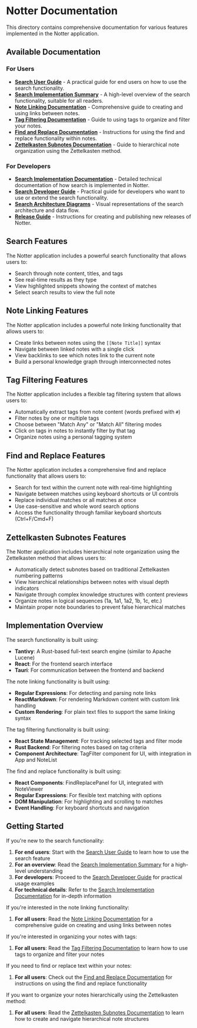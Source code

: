 # Notter Documentation

This directory contains comprehensive documentation for various features implemented in the Notter application.

## Available Documentation

### For Users

- [**Search User Guide**](./search-user-guide.md) - A practical guide for end users on how to use the search functionality.
- [**Search Implementation Summary**](./search-implementation-summary.md) - A high-level overview of the search functionality, suitable for all readers.
- [**Note Linking Documentation**](./note-linking.md) - Comprehensive guide to creating and using links between notes.
- [**Tag Filtering Documentation**](./tag-filtering.md) - Guide to using tags to organize and filter your notes.
- [**Find and Replace Documentation**](./find-replace.md) - Instructions for using the find and replace functionality within notes.
- [**Zettelkasten Subnotes Documentation**](./zettelkasten-subnotes.md) - Guide to hierarchical note organization using the Zettelkasten method.

### For Developers

- [**Search Implementation Documentation**](./search-implementation.md) - Detailed technical documentation of how search is implemented in Notter.
- [**Search Developer Guide**](./search-developer-guide.md) - Practical guide for developers who want to use or extend the search functionality.
- [**Search Architecture Diagrams**](./search-architecture.md) - Visual representations of the search architecture and data flow.
- [**Release Guide**](./release-guide.md) - Instructions for creating and publishing new releases of Notter.

## Search Features

The Notter application includes a powerful search functionality that allows users to:

- Search through note content, titles, and tags
- See real-time results as they type
- View highlighted snippets showing the context of matches
- Select search results to view the full note

## Note Linking Features

The Notter application includes a powerful note linking functionality that allows users to:

- Create links between notes using the `[[Note Title]]` syntax
- Navigate between linked notes with a single click
- View backlinks to see which notes link to the current note
- Build a personal knowledge graph through interconnected notes

## Tag Filtering Features

The Notter application includes a flexible tag filtering system that allows users to:

- Automatically extract tags from note content (words prefixed with `#`)
- Filter notes by one or multiple tags
- Choose between "Match Any" or "Match All" filtering modes
- Click on tags in notes to instantly filter by that tag
- Organize notes using a personal tagging system

## Find and Replace Features

The Notter application includes a comprehensive find and replace functionality that allows users to:

- Search for text within the current note with real-time highlighting
- Navigate between matches using keyboard shortcuts or UI controls
- Replace individual matches or all matches at once
- Use case-sensitive and whole word search options
- Access the functionality through familiar keyboard shortcuts (Ctrl+F/Cmd+F)

## Zettelkasten Subnotes Features

The Notter application includes hierarchical note organization using the Zettelkasten method that allows users to:

- Automatically detect subnotes based on traditional Zettelkasten numbering patterns
- View hierarchical relationships between notes with visual depth indicators
- Navigate through complex knowledge structures with content previews
- Organize notes in logical sequences (1a, 1a1, 1a2, 1b, 1c, etc.)
- Maintain proper note boundaries to prevent false hierarchical matches

## Implementation Overview

The search functionality is built using:

- **Tantivy**: A Rust-based full-text search engine (similar to Apache Lucene)
- **React**: For the frontend search interface
- **Tauri**: For communication between the frontend and backend

The note linking functionality is built using:

- **Regular Expressions**: For detecting and parsing note links
- **ReactMarkdown**: For rendering Markdown content with custom link handling
- **Custom Rendering**: For plain text files to support the same linking syntax

The tag filtering functionality is built using:

- **React State Management**: For tracking selected tags and filter mode
- **Rust Backend**: For filtering notes based on tag criteria
- **Component Architecture**: TagFilter component for UI, with integration in App and NoteList

The find and replace functionality is built using:

- **React Components**: FindReplacePanel for UI, integrated with NoteViewer
- **Regular Expressions**: For flexible text matching with options
- **DOM Manipulation**: For highlighting and scrolling to matches
- **Event Handling**: For keyboard shortcuts and navigation

## Getting Started

If you're new to the search functionality:

1. **For end users**: Start with the [Search User Guide](./search-user-guide.md) to learn how to use the search feature
2. **For an overview**: Read the [Search Implementation Summary](./search-implementation-summary.md) for a high-level understanding
3. **For developers**: Proceed to the [Search Developer Guide](./search-developer-guide.md) for practical usage examples
4. **For technical details**: Refer to the [Search Implementation Documentation](./search-implementation.md) for in-depth information

If you're interested in the note linking functionality:

1. **For all users**: Read the [Note Linking Documentation](./note-linking.md) for a comprehensive guide on creating and using links between notes

If you're interested in organizing your notes with tags:

1. **For all users**: Read the [Tag Filtering Documentation](./tag-filtering.md) to learn how to use tags to organize and filter your notes

If you need to find or replace text within your notes:

1. **For all users**: Check out the [Find and Replace Documentation](./find-replace.md) for instructions on using the find and replace functionality

If you want to organize your notes hierarchically using the Zettelkasten method:

1. **For all users**: Read the [Zettelkasten Subnotes Documentation](./zettelkasten-subnotes.md) to learn how to create and navigate hierarchical note structures
